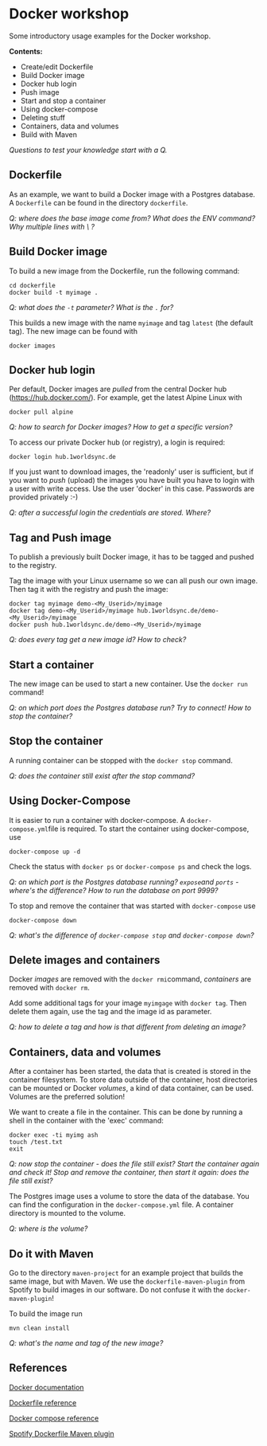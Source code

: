 # Docker workshop

Some introductory usage examples for the Docker workshop.

**Contents:**

- Create/edit Dockerfile
- Build Docker image
- Docker hub login
- Push image
- Start and stop a container
- Using docker-compose
- Deleting stuff
- Containers, data and volumes
- Build with Maven

*Questions to test your knowledge start with a Q.*

## Dockerfile

As an example, we want to build a Docker image with a Postgres database. A `Dockerfile` can be found in the directory `dockerfile`.

*Q: where does the base image come from? What does the ENV command? Why multiple lines with \ ?*

## Build Docker image

To build a new image from the Dockerfile, run the following command:

    cd dockerfile
    docker build -t myimage .

*Q: what does the `-t` parameter? What is the `.` for?*

This builds a new image with the name `myimage` and tag `latest` (the default tag). The new image can be found with 

    docker images

## Docker hub login

Per default, Docker images are *pulled* from the central Docker hub (https://hub.docker.com/).
For example, get the latest Alpine Linux with
    
    docker pull alpine

*Q: how to search for Docker images? How to get a specific version?*

To access our private Docker hub (or registry), a login is required:

    docker login hub.1worldsync.de

If you just want to download images, the 'readonly' user is sufficient, but if
you want to *push* (upload) the images you have built you have to login with
a user with write access. Use the user 'docker' in this case. Passwords are
provided privately :-)

*Q: after a successful login the credentials are stored. Where?*

## Tag and Push image

To publish a previously built Docker image, it has to be tagged and pushed to the registry.

Tag the image with your Linux username so we can all push our own image. Then tag it
with the registry and push the image:

    docker tag myimage demo-<My_Userid>/myimage
    docker tag demo-<My_Userid>/myimage hub.1worldsync.de/demo-<My_Userid>/myimage
    docker push hub.1worldsync.de/demo-<My_Userid>/myimage

*Q: does every tag get a new image id? How to check?*

## Start a container

The new image can be used to start a new container. Use the `docker run` command!

*Q: on which port does the Postgres database run? Try to connect! How to stop the container?*

## Stop the container 

A running container can be stopped with the `docker stop` command.

*Q: does the container still exist after the stop command?*

## Using Docker-Compose

It is easier to run a container with docker-compose. A `docker-compose.yml`file is required. To start the container using docker-compose, use

    docker-compose up -d

Check the status with `docker ps` or `docker-compose ps` and check the logs.

*Q: on which port is the Postgres database running? `expose`and `ports` - where's the difference? How to run the database on port 9999?*

To stop and remove the container that was started with `docker-compose` use

    docker-compose down

*Q: what's the difference of `docker-compose stop` and `docker-compose down`?*

## Delete images and containers

Docker _images_ are removed with the `docker rmi`command, _containers_ are removed with `docker rm`.

Add some additional tags for your image `myimgage` with `docker tag`. Then delete them again, use the tag and the image id as parameter. 

*Q: how to delete a tag and how is that different from deleting an image?*

## Containers, data and volumes

After a container has been started, the data that is created is stored in the container filesystem. 
To store data outside of the container, host directories can be mounted or Docker _volumes_, a kind of data container, can be used. Volumes are the preferred solution!

We want to create a file in the container. This can be done by running a shell in the container with the 'exec' command:

    docker exec -ti myimg ash
    touch /test.txt
    exit
    
*Q: now stop the container - does the file still exist? Start the container again and check it! Stop and remove the container, then start it again: does the file still exist?*

The Postgres image uses a volume to store the data of the database. You can find the configuration in the `docker-compose.yml` file. A container directory is mounted to the volume.

*Q: where is the volume?*

## Do it with Maven

Go to the directory `maven-project` for an example project that builds the same image, but with Maven.
We use the `dockerfile-maven-plugin` from Spotify to build images in our software. Do not confuse it with the `docker-maven-plugin`!

To build the image run

    mvn clean install

*Q: what's the name and tag of the new image?*


## References

[Docker documentation](https://docs.docker.com/)

[Dockerfile reference](https://docs.docker.com/engine/reference/builder/)

[Docker compose reference](https://docs.docker.com/compose/compose-file/compose-file-v2/)

[Spotify Dockerfile Maven plugin](https://github.com/spotify/dockerfile-maven)
